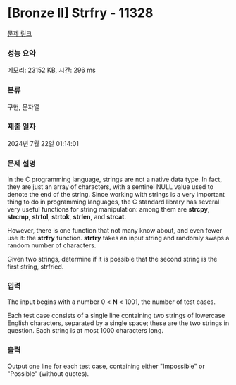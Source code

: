 # [Bronze II] Strfry - 11328 

[문제 링크](https://www.acmicpc.net/problem/11328) 

### 성능 요약

메모리: 23152 KB, 시간: 296 ms

### 분류

구현, 문자열

### 제출 일자

2024년 7월 22일 01:14:01

### 문제 설명

<p>In the C programming language, strings are not a native data type. In fact, they are just an array of characters, with a sentinel NULL value used to denote the end of the string. Since working with strings is a very important thing to do in programming languages, the C standard library has several very useful functions for string manipulation: among them are <strong>strcpy</strong>, <strong>strcmp</strong>, <strong>strtol</strong>, <strong>strtok</strong>, <strong>strlen</strong>, and <strong>strcat</strong>.</p>

<p>However, there is one function that not many know about, and even fewer use it: the <strong>strfry</strong> function. <strong>strfry</strong> takes an input string and randomly swaps a random number of characters.</p>

<p>Given two strings, determine if it is possible that the second string is the first string, strfried.</p>

### 입력 

 <p>The input begins with a number 0 < <strong>N</strong> < 1001, the number of test cases.</p>

<p>Each test case consists of a single line containing two strings of lowercase English characters, separated by a single space; these are the two strings in question. Each string is at most 1000 characters long.</p>

### 출력 

 <p>Output one line for each test case, containing either "Impossible" or "Possible" (without quotes).</p>


